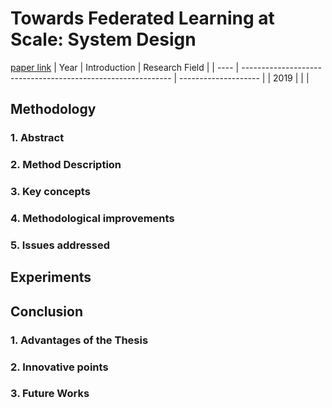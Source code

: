 # Towards Federated Learning at Scale: System Design
[paper link](https://arxiv.org/pdf/1902.01046) 
| Year | Introduction                                                         | Research Field                 |
| ---- | ------------------------------------------------------------ | -------------------- |
| 2019 |           |          |

## Methodology

### 1. Abstract

### 2. Method Description 

### 3. Key concepts
  
### 4. Methodological improvements

### 5. Issues addressed 

## Experiments
  
## Conclusion
### 1. Advantages of the Thesis
  
### 2. Innovative points
 
### 3. Future Works
  
